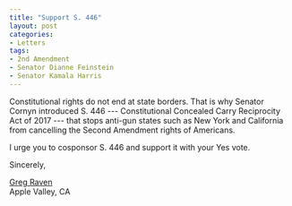 ```yaml
---
title: "Support S. 446"
layout: post
categories:
- Letters
tags:
- 2nd Amendment
- Senator Dianne Feinstein
- Senator Kamala Harris
---
```


Constitutional rights do not end at state borders. That is why Senator Cornyn introduced S. 446 --- Constitutional Concealed Carry Reciprocity Act of 2017 --- that stops anti-gun states such as New York and California from cancelling the Second Amendment rights of Americans.

I urge you to cosponsor S. 446 and support it with your Yes vote.

Sincerely,

[Greg Raven](https://www.gregraven.org/)  
Apple Valley, CA